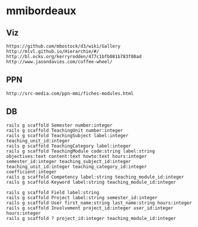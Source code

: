 # mmibordeaux

## Viz
    https://github.com/mbostock/d3/wiki/Gallery
    http://mlvl.github.io/Hierarchie/#/
    http://bl.ocks.org/kerryrodden/477c1bfb081b783f80ad
    http://www.jasondavies.com/coffee-wheel/

## PPN
    http://src-media.com/ppn-mmi/fiches-modules.html

## DB
    rails g scaffold Semester number:integer
    rails g scaffold TeachingUnit number:integer
    rails g scaffold TeachingSubject label:integer teaching_unit_id:integer
    rails g scaffold TeachingCategory label:integer
    rails g scaffold TeachingModule code:string label:string objectives:text content:text howto:text hours:integer semester_id:integer teaching_subject_id:integer teaching_unit_id:integer teaching_category_id:integer coefficient:integer
    rails g scaffold Competency label:string teaching_module_id:integer
    rails g scaffold Keyword label:string teaching_module_id:integer

    rails g scaffold Field label:string
    rails g scaffold Project label:string semester_id:integer
    rails g scaffold User first_name:string last_name:string hours:integer
    rails g scaffold Involvement project_id:integer user_id:integer hours:integer
    rails g scaffold ? project_id:integer teaching_module_id:integer